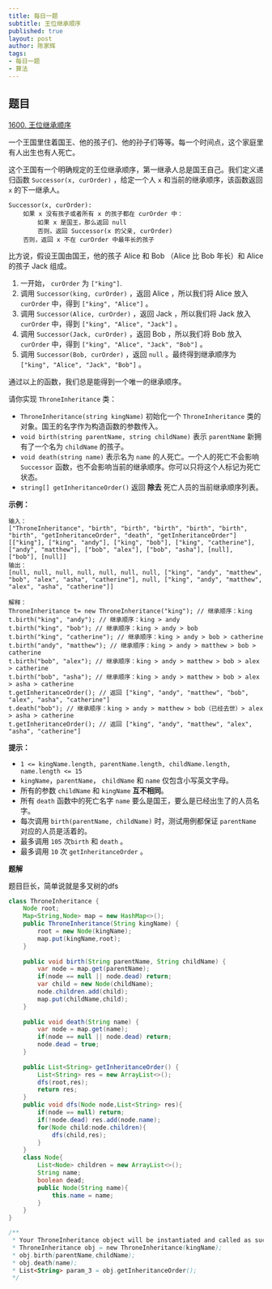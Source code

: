 ```yaml
---
title: 每日一题
subtitle: 王位继承顺序
published: true
layout: post
author: 陈家辉
tags:
- 每日一题
- 算法
---
```


## 题目

[1600. 王位继承顺序](https://leetcode.cn/problems/throne-inheritance/)

一个王国里住着国王、他的孩子们、他的孙子们等等。每一个时间点，这个家庭里有人出生也有人死亡。

这个王国有一个明确规定的王位继承顺序，第一继承人总是国王自己。我们定义递归函数 `Successor(x, curOrder)` ，给定一个人 `x` 和当前的继承顺序，该函数返回 `x` 的下一继承人。

```
Successor(x, curOrder):
    如果 x 没有孩子或者所有 x 的孩子都在 curOrder 中：
        如果 x 是国王，那么返回 null
        否则，返回 Successor(x 的父亲, curOrder)
    否则，返回 x 不在 curOrder 中最年长的孩子
```

比方说，假设王国由国王，他的孩子 Alice 和 Bob （Alice 比 Bob 年长）和 Alice 的孩子 Jack 组成。

1. 一开始， `curOrder` 为 `["king"]`.
2. 调用 `Successor(king, curOrder)` ，返回 Alice ，所以我们将 Alice 放入 `curOrder` 中，得到 `["king", "Alice"]` 。
3. 调用 `Successor(Alice, curOrder)` ，返回 Jack ，所以我们将 Jack 放入 `curOrder` 中，得到 `["king", "Alice", "Jack"]` 。
4. 调用 `Successor(Jack, curOrder)` ，返回 Bob ，所以我们将 Bob 放入 `curOrder` 中，得到 `["king", "Alice", "Jack", "Bob"]` 。
5. 调用 `Successor(Bob, curOrder)` ，返回 `null` 。最终得到继承顺序为 `["king", "Alice", "Jack", "Bob"]` 。

通过以上的函数，我们总是能得到一个唯一的继承顺序。

请你实现 `ThroneInheritance` 类：

- `ThroneInheritance(string kingName)` 初始化一个 `ThroneInheritance` 类的对象。国王的名字作为构造函数的参数传入。
- `void birth(string parentName, string childName)` 表示 `parentName` 新拥有了一个名为 `childName` 的孩子。
- `void death(string name)` 表示名为 `name` 的人死亡。一个人的死亡不会影响 `Successor` 函数，也不会影响当前的继承顺序。你可以只将这个人标记为死亡状态。
- `string[] getInheritanceOrder()` 返回 **除去** 死亡人员的当前继承顺序列表。

 

**示例：**

```
输入：
["ThroneInheritance", "birth", "birth", "birth", "birth", "birth", "birth", "getInheritanceOrder", "death", "getInheritanceOrder"]
[["king"], ["king", "andy"], ["king", "bob"], ["king", "catherine"], ["andy", "matthew"], ["bob", "alex"], ["bob", "asha"], [null], ["bob"], [null]]
输出：
[null, null, null, null, null, null, null, ["king", "andy", "matthew", "bob", "alex", "asha", "catherine"], null, ["king", "andy", "matthew", "alex", "asha", "catherine"]]

解释：
ThroneInheritance t= new ThroneInheritance("king"); // 继承顺序：king
t.birth("king", "andy"); // 继承顺序：king > andy
t.birth("king", "bob"); // 继承顺序：king > andy > bob
t.birth("king", "catherine"); // 继承顺序：king > andy > bob > catherine
t.birth("andy", "matthew"); // 继承顺序：king > andy > matthew > bob > catherine
t.birth("bob", "alex"); // 继承顺序：king > andy > matthew > bob > alex > catherine
t.birth("bob", "asha"); // 继承顺序：king > andy > matthew > bob > alex > asha > catherine
t.getInheritanceOrder(); // 返回 ["king", "andy", "matthew", "bob", "alex", "asha", "catherine"]
t.death("bob"); // 继承顺序：king > andy > matthew > bob（已经去世）> alex > asha > catherine
t.getInheritanceOrder(); // 返回 ["king", "andy", "matthew", "alex", "asha", "catherine"]
```

 

**提示：**

- `1 <= kingName.length, parentName.length, childName.length, name.length <= 15`
- `kingName`，`parentName`， `childName` 和 `name` 仅包含小写英文字母。
- 所有的参数 `childName` 和 `kingName` **互不相同**。
- 所有 `death` 函数中的死亡名字 `name` 要么是国王，要么是已经出生了的人员名字。
- 每次调用 `birth(parentName, childName)` 时，测试用例都保证 `parentName` 对应的人员是活着的。
- 最多调用 `105` 次`birth` 和 `death` 。
- 最多调用 `10` 次 `getInheritanceOrder` 。

**题解**

题目巨长，简单说就是多叉树的dfs

```java
class ThroneInheritance {
    Node root;
    Map<String,Node> map = new HashMap<>();
    public ThroneInheritance(String kingName) {
        root = new Node(kingName);
        map.put(kingName,root);
    }
    
    public void birth(String parentName, String childName) {
        var node = map.get(parentName);
        if(node == null || node.dead) return;
        var child = new Node(childName);
        node.children.add(child);
        map.put(childName,child);
    }
    
    public void death(String name) {
        var node = map.get(name);
        if(node == null || node.dead) return;
        node.dead = true;
    }
    
    public List<String> getInheritanceOrder() {
        List<String> res = new ArrayList<>();
        dfs(root,res);
        return res;
    }
    public void dfs(Node node,List<String> res){
        if(node == null) return;
        if(!node.dead) res.add(node.name);
        for(Node child:node.children){
            dfs(child,res);
        }
    }
    class Node{
        List<Node> children = new ArrayList<>();
        String name;
        boolean dead;
        public Node(String name){
            this.name = name;
        }
    }
}

/**
 * Your ThroneInheritance object will be instantiated and called as such:
 * ThroneInheritance obj = new ThroneInheritance(kingName);
 * obj.birth(parentName,childName);
 * obj.death(name);
 * List<String> param_3 = obj.getInheritanceOrder();
 */
```

